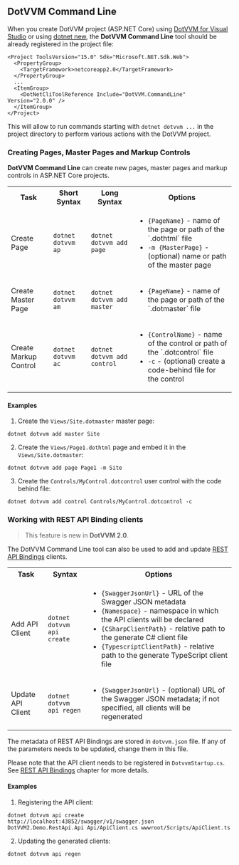 ## DotVVM Command Line

When you create DotVVM project (ASP.NET Core) using [DotVVM for Visual Studio](https://www.dotvvm.com/landing/dotvvm-for-visual-studio-extension) or using [dotnet new](/docs/tutorials/how-to-start-command-line/{branch}), the **DotVVM Command Line** tool should be already registered in the project file:

```
<Project ToolsVersion="15.0" Sdk="Microsoft.NET.Sdk.Web">
  <PropertyGroup>
    <TargetFramework>netcoreapp2.0</TargetFramework>
  </PropertyGroup>
  ...
  <ItemGroup>
    <DotNetCliToolReference Include="DotVVM.CommandLine" Version="2.0.0" />
  </ItemGroup>
</Project>
```

This will allow to run commands starting with `dotnet dotvvm ...` in the project directory to perform various actions with the DotVVM project.


### Creating Pages, Master Pages and Markup Controls

**DotVVM Command Line** can create new pages, master pages and markup controls in ASP.NET Core projects.

<table class="table table-bordered">
    <tr>
        <th>Task</th>
        <th>Short Syntax</th>
        <th>Long Syntax</th>
        <th>Options</th>
    </tr>
    <tr>
        <td>Create Page</td>
        <td><code>dotnet dotvvm ap</code></td>
        <td><code>dotnet dotvvm add page</code></td>
        <td>
            <ul>
                <li><code>{PageName}</code> - name of the page or path of the `.dothtml` file</li>
                <li><code>-m {MasterPage}</code> - (optional) name or path of the master page</li>
            </ul>
        </td>
    </tr>
    <tr>
        <td>Create Master Page</td>
        <td><code>dotnet dotvvm am</code></td>
        <td><code>dotnet dotvvm add master</code></td>
        <td>
            <ul>
                <li><code>{PageName}</code> - name of the page or path of the `.dotmaster` file</li>
            </ul>
        </td>
    </tr>
    <tr>
        <td>Create Markup Control</td>
        <td><code>dotnet dotvvm ac</code></td>
        <td><code>dotnet dotvvm add control</code></td>
        <td>
            <ul>
                <li><code>{ControlName}</code> - name of the control or path of the `.dotcontrol` file</li>
                <li><code>-c</code> - (optional) create a code-behind file for the control</li>
            </ul>
        </td>
    </tr>
</table>

#### Examples

1. Create the `Views/Site.dotmaster` master page:

```
dotnet dotvvm add master Site
```

2. Create the `Views/Page1.dothtml` page and embed it in the `Views/Site.dotmaster`:

```
dotnet dotvvm add page Page1 -m Site
```

3. Create the `Controls/MyControl.dotcontrol` user control with the code behind file:

```
dotnet dotvvm add control Controls/MyControl.dotcontrol -c
```


### Working with REST API Binding clients

> This feature is new in **DotVVM 2.0**.

The DotVVM Command Line tool can also be used to add and update [REST API Bindings](/docs/tutorials/basics-rest-api-bindings/{branch}) clients. 

<table class="table table-bordered">
    <tr>
        <th>Task</th>
        <th>Syntax</th>
        <th>Options</th>
    </tr>
    <tr>
        <td>Add API Client</td>
        <td><code>dotnet dotvvm api create</code></td>
        <td>
            <ul>
                <li><code>{SwaggerJsonUrl}</code> - URL of the Swagger JSON metadata</li>
                <li><code>{Namespace}</code> - namespace in which the API clients will be declared</li>
                <li><code>{CSharpClientPath}</code> - relative path to the generate C# client file</li>
                <li><code>{TypescriptClientPath}</code> - relative path to the generate TypeScript client file</li>
            </ul>
        </td>
    </tr>
    <tr>
        <td>Update API Client</td>
        <td><code>dotnet dotvvm api regen</code></td>
        <td>
            <ul>
                <li><code>{SwaggerJsonUrl}</code> - (optional) URL of the Swagger JSON metadata; if not specified, all clients will be regenerated</li>
            </ul>
        </td>
    </tr>
</table>

The metadata of REST API Bindings are stored in `dotvvm.json` file. If any of the parameters needs to be updated, change them in this file.

Please note that the API client needs to be registered in `DotvvmStartup.cs`. See [REST API Bindings](/docs/tutorials/basics-rest-api-bindings/{branch}) chapter for more details.

#### Examples

1. Registering the API client:

```
dotnet dotvvm api create http://localhost:43852/swagger/v1/swagger.json DotVVM2.Demo.RestApi.Api Api/ApiClient.cs wwwroot/Scripts/ApiClient.ts
``` 

2. Updating the generated clients:

```
dotnet dotvvm api regen
```
